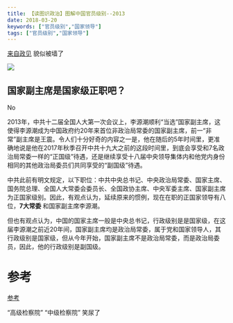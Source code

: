 ```yaml
---
title: 【读图识政治】图解中国官员级别--2013
date: 2018-03-20
keywords: ["官员级别","国家领导"]
tags: ["官员级别","国家领导"]
---
```



[来自政见](http://cnpolitics.org/2013/03/chinese-officials/)
貌似被墙了

<img src="/images/raw/Politics - ChineseOfficials2013 - cnpolitics.jpg"></img>



## 国家副主席是国家级正职吧？

No

2013年，中共十二届全国人大第一次会议上，李源潮顺利“当选”国家副主席，这使得李源潮成为中国政府约20年来首位非政治局常委的国家副主席，前一“非常”副主席是王震。令人们十分好奇的内容之一是，他在随后的5年时间里，更准确地说是他在2017年秋季召开中共十九大之前的这段时间里，到底会享受和7名政治局常委一样的“正国级”待遇，还是继续享受十八届中央领导集体内和他党内身份相同的其他政治局委员们共同享受的“副国级”待遇。

中共此前有明文规定，以下职位：中共中央总书记、中央政治局常委、国家主席、国务院总理、全国人大常委会委员长、全国政协主席、中央军委主席、国家副主席为正国家级别。因此，有观点认为，延续原来的惯例，现在在职的正国家领导有八位，**7大常委** 和国家副主席李源潮。

但也有观点认为，中国的国家主席一般是中央总书记，行政级别是是国家级，在这届李源潮之前近20年间，国家副主席均是政治局常委，属于党和国家领导人，其行政级别是国家级，但从今年开始，国家副主席不是政治局常委，而是政治局委员，因此，他的行政级别是副国级。




# 参考
[参考](http://m.creaders.net/china/2015/01/20/1480359.html)

  “高级检察院” “中级检察院” 笑尿了
